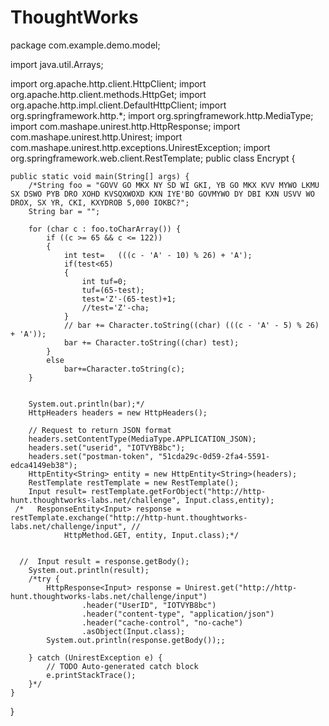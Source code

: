 # ThoughtWorks

package com.example.demo.model;

import java.util.Arrays;

import org.apache.http.client.HttpClient;
import org.apache.http.client.methods.HttpGet;
import org.apache.http.impl.client.DefaultHttpClient;
import org.springframework.http.*;
import org.springframework.http.MediaType;
import com.mashape.unirest.http.HttpResponse;
import com.mashape.unirest.http.Unirest;
import com.mashape.unirest.http.exceptions.UnirestException;
import org.springframework.web.client.RestTemplate;
public class Encrypt {

	public static void main(String[] args) {
		/*String foo = "GOVV GO MKX NY SD WI GKI, YB GO MKX KVV MYWO LKMU SX DSWO PYB DRO XOHD KVSQXWOXD KXN IYE'BO GOVMYWO DY DBI KXN USVV WO DROX, SX YR, CKI, KXYDROB 5,000 IOKBC?";
		String bar = "";

		for (char c : foo.toCharArray()) {
			if ((c >= 65 && c <= 122)) 
			{
				int test=	(((c - 'A' - 10) % 26) + 'A');
				if(test<65)
				{
					int tuf=0;
					tuf=(65-test);
					test='Z'-(65-test)+1;
					//test='Z'-cha;
				}
				// bar += Character.toString((char) (((c - 'A' - 5) % 26) + 'A'));
				bar += Character.toString((char) test);
			}
			else 
				bar+=Character.toString(c);
		}


		System.out.println(bar);*/
		HttpHeaders headers = new HttpHeaders();
		 
        // Request to return JSON format
        headers.setContentType(MediaType.APPLICATION_JSON);
        headers.set("userid", "IOTVYB8bc");
        headers.set("postman-token", "51cda29c-0d59-2fa4-5591-edca4149eb38");
        HttpEntity<String> entity = new HttpEntity<String>(headers);
        RestTemplate restTemplate = new RestTemplate();
        Input result= restTemplate.getForObject("http://http-hunt.thoughtworks-labs.net/challenge", Input.class,entity);
     /*   ResponseEntity<Input> response = restTemplate.exchange("http://http-hunt.thoughtworks-labs.net/challenge/input", //
                HttpMethod.GET, entity, Input.class);*/
        
 
      //  Input result = response.getBody();
        System.out.println(result);
		/*try {
			HttpResponse<Input> response = Unirest.get("http://http-hunt.thoughtworks-labs.net/challenge/input")
					.header("UserID", "IOTVYB8bc")
					.header("content-type", "application/json")
					.header("cache-control", "no-cache")
					.asObject(Input.class);
			System.out.println(response.getBody());;
			
		} catch (UnirestException e) {
			// TODO Auto-generated catch block
			e.printStackTrace();
		}*/
	}

}
